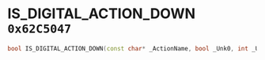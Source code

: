 # IS_DIGITAL_ACTION_DOWN `0x62C5047`

```cpp
bool IS_DIGITAL_ACTION_DOWN(const char* _ActionName, bool _Unk0, int _Unk1);
```